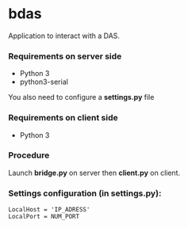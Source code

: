 # bdas

Application to interact with a DAS.

### Requirements on server side

* Python 3
* python3-serial

You also need to configure a **settings.py** file

### Requirements on client side

* Python 3

### Procedure

Launch **bridge.py** on server then **client.py** on client.

### Settings configuration (in settings.py):
```
LocalHost = 'IP_ADRESS'
LocalPort = NUM_PORT
```

